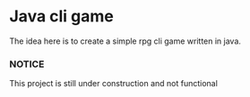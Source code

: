 # Java cli game  

The idea here is to create a simple rpg cli game written in java.  

### NOTICE  

This project is still under construction and not functional
